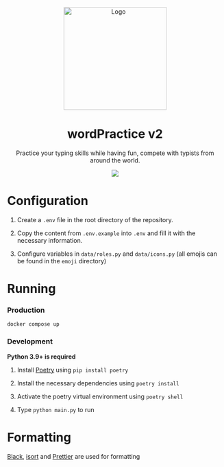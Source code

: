 <div align="center">
    <img src="https://i.imgur.com/zuEi84v.png" alt="Logo" width="240" height="240">
    <h1 >wordPractice v2</h1>
    <p >Practice your typing skills while having fun, compete with typists from around the world.</p>
    <a href="https://discord.gg/wordpractice">
        <img src="https://img.shields.io/discord/742960643312713738?logo=discord&style=for-the-badge"></img>
    </a>
</div>

# Configuration

1. Create a `.env` file in the root directory of the repository.

2. Copy the content from `.env.example` into `.env` and fill it with the necessary information.

3. Configure variables in `data/roles.py` and `data/icons.py` (all emojis can be found in the `emoji` directory)

# Running

### Production

`docker compose up`

### Development

**Python 3.9+ is required**

1. Install [Poetry](https://python-poetry.org/) using `pip install poetry`

2. Install the necessary dependencies using `poetry install`

3. Activate the poetry virtual environment using `poetry shell`

4. Type `python main.py` to run

# Formatting

[Black](https://github.com/psf/black), [isort](https://github.com/PyCQA/isort) and [Prettier](https://prettier.io/) are used for formatting
